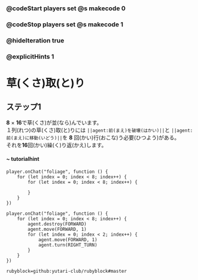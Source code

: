 ### @codeStart players set @s makecode 0
### @codeStop players set @s makecode 1

### @hideIteration true 
### @explicitHints 1


# 草(くさ)取(と)り

## ステップ1
**8** × **16**で草(くさ)が並(なら)んでいます。</br>
１列(れつ)の草(くさ)取(と)りには ``||agent:前(まえ)を破壊(はかい)||``と ``||agent:前(まえ)に移動(いどう)||``を **8** 回(かい)行(おこな)う必要(ひつよう)がある。</br>
それを**16**回(かい)繰(く)り返(かえ)します。</br>

#### ~ tutorialhint 
```blocks
player.onChat("foliage", function () {
    for (let index = 0; index < 8; index++) {
        for (let index = 0; index < 8; index++) {
        	
        }
    }
})

```

```ghost
player.onChat("foliage", function () {
    for (let index = 0; index < 8; index++) {
        agent.destroy(FORWARD)
        agent.move(FORWARD, 1)
        for (let index = 0; index < 2; index++) {
            agent.move(FORWARD, 1)
            agent.turn(RIGHT_TURN)
        }
    }
})
``` 
```package
rubyblock=github:yutari-club/rubyblock#master
```